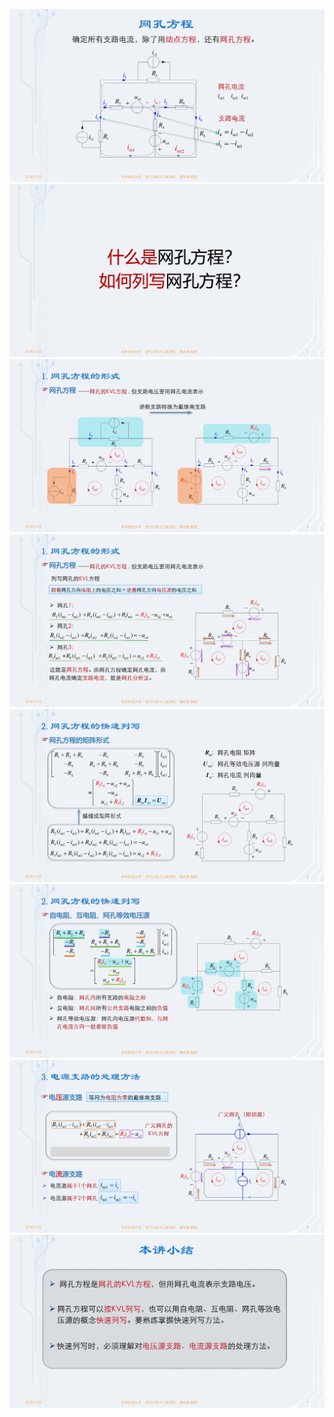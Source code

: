﻿![](./images/3-2网孔方程-图片-1.jpg)
![](./images/3-2网孔方程-图片-2.jpg)
![](./images/3-2网孔方程-图片-3.jpg)
![](./images/3-2网孔方程-图片-4.jpg)
![](./images/3-2网孔方程-图片-5.jpg)
![](./images/3-2网孔方程-图片-6.jpg)
![](./images/3-2网孔方程-图片-7.jpg)
![](./images/3-2网孔方程-图片-8.jpg)
